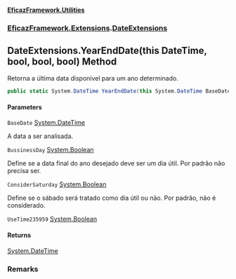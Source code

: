 #### [EficazFramework.Utilities](EficazFrameworkUtilities.md 'EficazFramework Utilities')
### [EficazFramework.Extensions](EficazFrameworkUtilities.md#EficazFramework.Extensions 'EficazFramework.Extensions').[DateExtensions](DateExtensions.md 'EficazFramework.Extensions.DateExtensions')

## DateExtensions.YearEndDate(this DateTime, bool, bool, bool) Method

Retorna a última data disponível para um ano determinado.

```csharp
public static System.DateTime YearEndDate(this System.DateTime BaseDate, bool BussinessDay=false, bool ConsiderSaturday=false, bool UseTime235959=false);
```
#### Parameters

<a name='EficazFramework.Extensions.DateExtensions.YearEndDate(thisSystem.DateTime,bool,bool,bool).BaseDate'></a>

`BaseDate` [System.DateTime](https://docs.microsoft.com/en-us/dotnet/api/System.DateTime 'System.DateTime')

A data a ser analisada.

<a name='EficazFramework.Extensions.DateExtensions.YearEndDate(thisSystem.DateTime,bool,bool,bool).BussinessDay'></a>

`BussinessDay` [System.Boolean](https://docs.microsoft.com/en-us/dotnet/api/System.Boolean 'System.Boolean')

Define se a data final do ano desejado deve ser um dia útil. Por padrão não precisa ser.

<a name='EficazFramework.Extensions.DateExtensions.YearEndDate(thisSystem.DateTime,bool,bool,bool).ConsiderSaturday'></a>

`ConsiderSaturday` [System.Boolean](https://docs.microsoft.com/en-us/dotnet/api/System.Boolean 'System.Boolean')

Define se o sábado será tratado como dia útil ou não. Por padrão, não é considerado.

<a name='EficazFramework.Extensions.DateExtensions.YearEndDate(thisSystem.DateTime,bool,bool,bool).UseTime235959'></a>

`UseTime235959` [System.Boolean](https://docs.microsoft.com/en-us/dotnet/api/System.Boolean 'System.Boolean')

#### Returns
[System.DateTime](https://docs.microsoft.com/en-us/dotnet/api/System.DateTime 'System.DateTime')

### Remarks